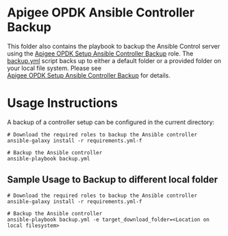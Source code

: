 # Apigee OPDK Ansible Controller Backup
 
This folder also contains the playbook to backup the Ansible Control server using the
[Apigee OPDK Setup Ansible Controller Backup](https://github.com/carlosfrias/apigee-opdk-setup-ansible-controller-backup)
role. The [backup.yml](backup.yml) script backs up to either a default 
folder or a provided folder on your local file system. Please see  
[Apigee OPDK Setup Ansible Controller Backup](https://github.com/carlosfrias/apigee-opdk-setup-ansible-controller-backup)
for details.

# Usage Instructions

A backup of a controller setup can be configured in the current directory: 

    # Download the required roles to backup the Ansible controller
    ansible-galaxy install -r requirements.yml-f
    
    # Backup the Ansible controller
    ansible-playbook backup.yml 
    
## Sample Usage to Backup to different local folder
   
    # Download the required roles to backup the Ansible controller
    ansible-galaxy install -r requirements.yml-f
    
    # Backup the Ansible controller
    ansible-playbook backup.yml -e target_download_folder=<Location on local filesystem>
    

       


